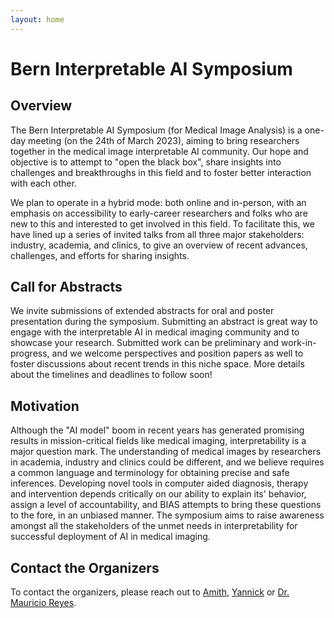 ```yaml
---
layout: home
---
```


# Bern Interpretable AI Symposium

## Overview

The Bern Interpretable AI Symposium (for Medical Image Analysis) is a one-day meeting (on the 24th of March 2023), aiming to bring researchers together in the medical image interpretable AI community. Our hope and objective is to attempt to "open the black box", share insights into challenges and breakthroughs in this field and to foster better interaction with each other. 

We plan to operate in a hybrid mode: both online and in-person, with an emphasis on accessibility to early-career researchers and folks who are new to this and interested to get involved in this field. To facilitate this, we have lined up a series of invited talks from all three major stakeholders: industry, academia, and clinics, to give an overview of recent advances, challenges, and efforts for sharing insights.

## Call for Abstracts

We invite submissions of extended abstracts for oral and poster presentation during the symposium. Submitting an abstract is great way to engage with the interpretable AI in medical imaging community and to showcase your research. Submitted work can be preliminary and work-in-progress, and we welcome perspectives and position papers as well to foster discussions about recent trends in this niche space. More details about the timelines and deadlines to follow soon!

## Motivation

Although the "AI model" boom in recent years has generated promising results in mission-critical fields like medical imaging, interpretability is a major question mark. The understanding of medical images by researchers in academia, industry and clinics could be different, and we believe requires a common language and terminology for obtaining precise and safe inferences. Developing novel tools in computer aided diagnosis, therapy and intervention depends critically on our ability to explain its' behavior, assign a level of accountability, and BIAS attempts to bring these questions to the fore, in an unbiased manner. The symposium aims to raise awareness amongst all the stakeholders of the unmet needs in interpretability for successful deployment of AI in medical imaging.

## Contact the Organizers

To contact the organizers, please reach out to [Amith](/speakers/amith_kamath), [Yannick](/speakers/yannick_suter) or [Dr. Mauricio Reyes](/speakers/mauricio_reyes).